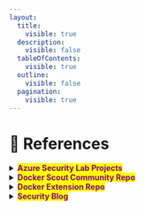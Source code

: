 ```yaml
---
layout:
  title:
    visible: true
  description:
    visible: false
  tableOfContents:
    visible: true
  outline:
    visible: false
  pagination:
    visible: true
---
```


# 🤝 References

<details>

<summary><mark style="color:purple;"><strong>Azure Security Lab Projects</strong></mark></summary>

[https://github.com/sivolko/Azure-Security-Project](https://github.com/sivolko/Azure-Security-Project)

Lab View :-&#x20;

[https://azsec.troubleshooterclub.in/](https://azsec.troubleshooterclub.in/)

</details>

<details>

<summary><mark style="color:purple;"><strong>Docker Scout Community Repo</strong></mark></summary>

[https://github.com/collabnix/awesome-docker-scout](https://github.com/collabnix/awesome-docker-scout)

</details>

<details>

<summary><mark style="color:purple;"><strong>Docker Extension Repo</strong></mark></summary>

[https://github.com/collabnix/docker-community-extensions](https://github.com/collabnix/docker-community-extensions)

</details>

<details>

<summary><mark style="color:purple;"><strong>Security Blog</strong></mark></summary>

[https://hugs4bugs.me](https://hugs4bugs.me)

</details>
